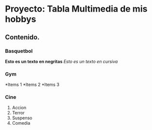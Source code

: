 # Proyecto: Tabla Multimedia de mis hobbys
## Contenido.
### Basquetbol
**Esto es un texto en negritas**
*Esto es un texto en cursiva*

### Gym
*Items 1
*Items 2
*Items 3

### Cine
1. Accion
2. Terror
3. Suspenso
4. Comedia
